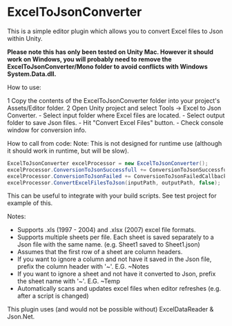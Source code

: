 # ExcelToJsonConverter
This is a simple editor plugin which allows you to convert Excel files to Json within Unity.

**Please note this has only been tested on Unity Mac. However it should work on Windows, 
you will probably need to remove the ExcelToJsonConverter/Mono folder to avoid conflicts with Windows System.Data.dll.**

How to use:

1 Copy the contents of the ExcelToJsonConverter folder into your project's Assets/Editor folder.
2 Open Unity project and select Tools -> Excel to Json Converter. 
    - Select input folder where Excel files are located.
    - Select output folder to save Json files.
    - Hit "Convert Excel Files" button.
    - Check console window for conversion info.
    
How to call from code:
Note: This is not designed for runtime use (although it should work in runtime, but will be slow).

```c#
ExcelToJsonConverter excelProcessor = new ExcelToJsonConverter();
excelProcessor.ConversionToJsonSuccessfull += ConversionToJsonSuccessfullCallback;
excelProcessor.ConversionToJsonFailed += ConversionToJsonFailedCallback;
excelProcessor.ConvertExcelFilesToJson(inputPath, outputPath, false);
```

This can be useful to integrate with your build scripts. See test project for example of this.
    
Notes:
- Supports .xls (1997 - 2004) and .xlsx (2007) excel file formats.
- Supports multiple sheets per file. Each sheet is saved separately to a Json file with the same name. (e.g. Sheet1 saved to Sheet1.json)
- Assumes that the first row of a sheet are column headers.
- If you want to ignore a column and not have it saved in the Json file, prefix the column header with '~'. E.G. ~Notes
- If you want to ignore a sheet and not have it converted to Json, prefix the sheet name with '~'. E.G. ~Temp
- Automatically scans and updates excel files when editor refreshes (e.g. after a script is changed)


This plugin uses (and would not be possible without) ExcelDataReader & Json.Net.
